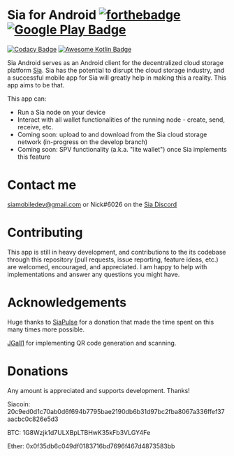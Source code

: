 # Sia for Android  [![forthebadge](http://forthebadge.com/images/badges/built-with-love.svg)](http://forthebadge.com)  [![Google Play Badge](https://developer.android.com/images/brand/en_generic_rgb_wo_45.png)](https://play.google.com/store/apps/details?id=com.vandyke.siamobile)

[![Codacy Badge](https://api.codacy.com/project/badge/Grade/1778b20c2658433eb26603ae88b3fde6)](https://www.codacy.com/app/NickvanDyke/Sia-Mobile?utm_source=github.com&amp;utm_medium=referral&amp;utm_content=NickvanDyke/Sia-Mobile&amp;utm_campaign=Badge_Grade)
[![Awesome Kotlin Badge](https://kotlin.link/awesome-kotlin.svg)](https://github.com/KotlinBy/awesome-kotlin)

Sia Android serves as an Android client for the decentralized cloud storage platform [Sia](https://github.com/NebulousLabs/Sia). Sia has the potential to disrupt the cloud storage industry, and a successful mobile app for Sia will greatly help in making this a reality. This app aims to be that.

This app can:
* Run a Sia node on your device
* Interact with all wallet functionalities of the running node - create, send, receive, etc.
* Coming soon: upload to and download from the Sia cloud storage network (in-progress on the develop branch)
* Coming soon: SPV functionality (a.k.a. "lite wallet") once Sia implements this feature

# Contact me
siamobiledev@gmail.com or Nick#6026 on the [Sia Discord](https://discord.gg/sFCT3Ar)

# Contributing
This app is still in heavy development, and contributions to the its codebase through this repository (pull requests, issue reporting, feature ideas, etc.) are welcomed, encouraged, and appreciated. I am happy to help with implementations and answer any questions you might have.

# Acknowledgements
Huge thanks to [SiaPulse](http://siapulse.com) for a donation that made the time spent on this many times more possible.

[JGall1](https://github.com/JGall1) for implementing QR code generation and scanning.

# Donations
Any amount is appreciated and supports development. Thanks!

Siacoin: 20c9ed0d1c70ab0d6f694b7795bae2190db6b31d97bc2fba8067a336ffef37aacbc0c826e5d3

BTC: 1G8Wzjk1d7ULXBpLTBHwK35kFb3VLGY4Fe

Ether: 0x0f35db6c049df0183716bd7696f467d4873583bb
